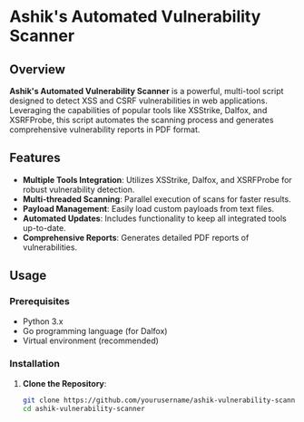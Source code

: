 # Ashik's Automated Vulnerability Scanner

## Overview

**Ashik's Automated Vulnerability Scanner** is a powerful, multi-tool script designed to detect XSS and CSRF vulnerabilities in web applications. Leveraging the capabilities of popular tools like XSStrike, Dalfox, and XSRFProbe, this script automates the scanning process and generates comprehensive vulnerability reports in PDF format.

## Features

- **Multiple Tools Integration**: Utilizes XSStrike, Dalfox, and XSRFProbe for robust vulnerability detection.
- **Multi-threaded Scanning**: Parallel execution of scans for faster results.
- **Payload Management**: Easily load custom payloads from text files.
- **Automated Updates**: Includes functionality to keep all integrated tools up-to-date.
- **Comprehensive Reports**: Generates detailed PDF reports of vulnerabilities.

## Usage

### Prerequisites

- Python 3.x
- Go programming language (for Dalfox)
- Virtual environment (recommended)

### Installation

1. **Clone the Repository**:
   ```sh
   git clone https://github.com/yourusername/ashik-vulnerability-scanner.git
   cd ashik-vulnerability-scanner
